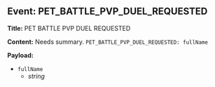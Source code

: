 ## Event: PET_BATTLE_PVP_DUEL_REQUESTED

**Title:** PET BATTLE PVP DUEL REQUESTED

**Content:**
Needs summary.
`PET_BATTLE_PVP_DUEL_REQUESTED: fullName`

**Payload:**
- `fullName`
  - *string*
